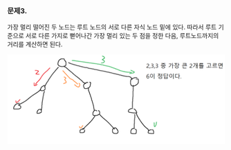 ### 문제3.

가장 멀리 떨어진 두 노드는 루트 노드의 서로 다른 자식 노드 밑에 있다.
따라서 루트 기준으로 서로 다른 가지로 뻗어나간 가장 멀리 있는 두 점을 정한 다음, 루트노드까지의 거리를 계산하면 된다.

![alt text](image.png)